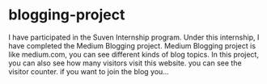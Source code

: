 # blogging-project
 I have participated in the Suven Internship program. Under this internship, I have completed the Medium Blogging project. Medium Blogging project is like medium.com, you can see different kinds of blog topics. In this project, you can also see how many visitors visit this website. you can see the visitor counter. if you want to join the blog you…
